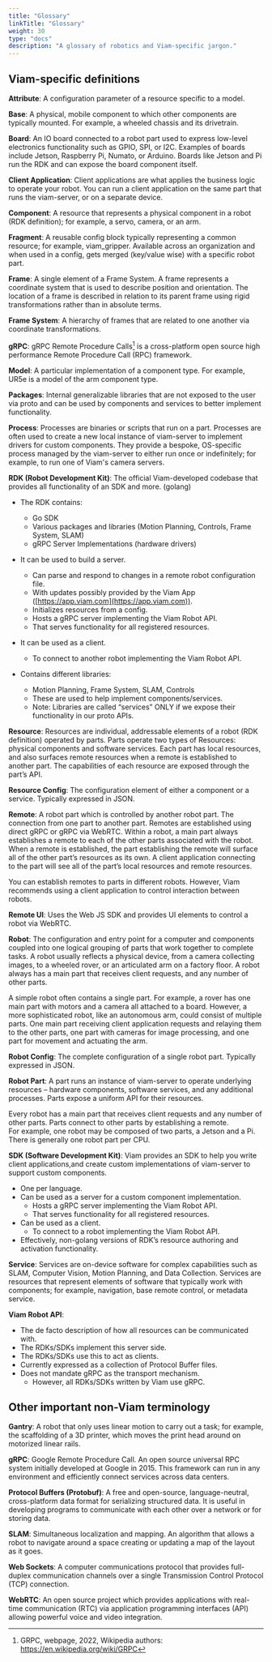 ```yaml
---
title: "Glossary"
linkTitle: "Glossary"
weight: 30
type: "docs"
description: "A glossary of robotics and Viam-specific jargon."
---
```


## Viam-specific definitions

**Attribute**: A configuration parameter of a resource specific to a model.

**Base**: A physical, mobile component to which other components are typically mounted.
For example, a wheeled chassis and its drivetrain.

**Board**: An IO board connected to a robot part used to express low-level electronics functionality such as GPIO, SPI, or I2C.
Examples of boards include Jetson, Raspberry Pi, Numato, or Arduino.
Boards like Jetson and Pi run the RDK and can expose the board component itself.

**Client Application**: Client applications are what applies the business logic to operate your robot. 
You can run a client application on the same part that runs the viam-server, or on a separate device.

**Component**: A resource that represents a physical component in a robot (RDK definition); for example, a servo, camera, or an arm.

**Fragment**: A reusable config block typically representing a common resource; for example, viam_gripper.
Available across an organization and when used in a config, gets merged (key/value wise) with a specific robot part.

**Frame**: A single element of a Frame System.
A frame represents a coordinate system that is used to describe position and orientation.
The location of a frame is described in relation to its parent frame using rigid transformations rather than in absolute terms.

**Frame System**: A hierarchy of frames that are related to one another via coordinate transformations.

**gRPC**: gRPC Remote Procedure Calls[^grpc] is a cross-platform open source high performance Remote Procedure Call (RPC) framework.

[^grpc]:GRPC, webpage, 2022, Wikipedia authors:  <a href="https://en.wikipedia.org/wiki/GRPC" target="_blank">ht<span><span>tps://en.wikipedia.org/wiki/GRPC</a> 

**Model**: A particular implementation of a component type.
For example, UR5e is a model of the arm component type.

**Packages**: Internal generalizable libraries that are not exposed to the user via proto and can be used by components and services to better implement functionality.

**Process**: Processes are binaries or scripts that run on a part. 
Processes are often used to create a new local instance of viam-server to implement drivers for custom components.
They provide a bespoke, OS-specific process managed by the viam-server to either run once or indefinitely; for example, to run one of Viam's camera servers.

<a id="rdk_anchor" />**RDK (Robot Development Kit)**: The official Viam-developed codebase that provides all functionality of an SDK and more. (golang)

* The RDK contains: 
    * Go SDK
    * Various packages and libraries (Motion Planning, Controls, Frame System, SLAM)
    * gRPC Server Implementations (hardware drivers)

* It can be used to build a server.
    * Can parse and respond to changes in a remote robot configuration file.
    * With updates possibly provided by the Viam App ([https://app.viam.com](https://app.viam.com)).
    * Initializes resources from a config.
    * Hosts a gRPC server implementing the Viam Robot API.
    * That serves functionality for all registered resources.

* It can be used as a client.
    * To connect to another robot implementing the Viam Robot API.

* Contains different libraries:
    * Motion Planning, Frame System, SLAM, Controls
    * These are used to help implement components/services.
    * Note: Libraries are called “services” ONLY if we expose their functionality in our proto APIs.

**Resource**: Resources are individual, addressable elements of a robot (RDK definition) operated by parts. 
Parts operate two types of Resources: physical components and software services.
Each part has local resources, and also surfaces remote resources when a remote is established to another part. 
The capabilities of each resource are exposed through the part’s API.

**Resource Config**: The configuration element of either a component or a service.
Typically expressed in JSON.

**Remote**: A robot part which is controlled by another robot part. 
The connection from one part to another part. 
Remotes are established using direct gRPC or gRPC via WebRTC. 
Within a robot, a main part always establishes a remote to each of the other parts associated with the robot. 
When a remote is established, the part establishing the remote will surface all of the other part’s resources as its own. 
A client application connecting to the part will see all of the part’s local resources and remote resources. 

You can establish remotes to parts in different robots. However, Viam recommends using a client application to control interaction between robots. 

**Remote UI**: Uses the Web JS SDK and provides UI elements to control a robot via WebRTC.

**Robot**: The configuration and entry point for a computer and components coupled into one logical grouping of parts that work together to complete tasks. 
A robot usually reflects a physical device, from a camera collecting images, to a wheeled rover, or an articulated arm on a factory floor. 
A robot always has a main part that receives client requests, and any number of other parts. 

A simple robot often contains a single part. 
For example, a rover has one main part with motors and a camera all attached to a board. 
However, a more sophisticated robot, like an autonomous arm, could consist of multiple parts. 
One main part receiving client application requests and relaying them to the other parts, one part with cameras for image processing, and one part for movement and actuating the arm.

**Robot Config**: The complete configuration of a single robot part.
Typically expressed in JSON.

**Robot Part**: A part runs an instance of viam-server to operate underlying resources – hardware components, software services, and any additional processes. Parts expose a uniform API for their resources. 

Every robot has a main part that receives client requests and any number of other parts. 
Parts connect to other parts by establishing a remote.  
For example, one robot may be composed of two parts, a Jetson and a Pi.
There is generally one robot part per CPU.

**SDK (Software Development Kit)**: Viam provides an SDK to help you write client applications,and create custom implementations of viam-server to support custom components.

* One per language.
* Can be used as a server for a custom component implementation.
    * Hosts a gRPC server implementing the Viam Robot API.
    * That serves functionality for all registered resources.
* Can be used as a client.
    * To connect to a robot implementing the Viam Robot API.
* Effectively, non-golang versions of RDK’s resource authoring and activation functionality.

**Service**: Services are on-device software for complex capabilities such as SLAM, Computer Vision, Motion Planning, and Data Collection. Services are resources that represent elements of software that typically work with components; for example, navigation, base remote control, or metadata service.

**Viam Robot API**:

* The de facto description of how all resources can be communicated with.
* The RDKs/SDKs implement this server side.
* The RDKs/SDKs use this to act as clients.
* Currently expressed as a collection of Protocol Buffer files.
* Does not mandate gRPC as the transport mechanism.
    * However, all RDKs/SDKs written by Viam use gRPC.

## Other important non-Viam terminology

**Gantry**: A robot that only uses linear motion to carry out a task; for example, the scaffolding of a 3D printer, which moves the print head around on motorized linear rails.

**gRPC**: Google Remote Procedure Call.
An open source universal RPC system initially developed at Google in 2015.
This framework can run in any environment and efficiently connect services across data centers.

**Protocol Buffers (Protobuf)**: A free and open-source, language-neutral, cross-platform data format for serializing structured data.
It is useful in developing programs to communicate with each other over a network or for storing data.

**SLAM**: Simultaneous localization and mapping.
An algorithm that allows a robot to navigate around a space creating or updating a map of the layout as it goes.

**Web Sockets**: A computer communications protocol that provides full-duplex communication channels over a single Transmission Control Protocol (TCP) connection.

**WebRTC**: An open source project which provides applications with real-time communication (RTC) via application programming interfaces (API) allowing powerful voice and video integration.